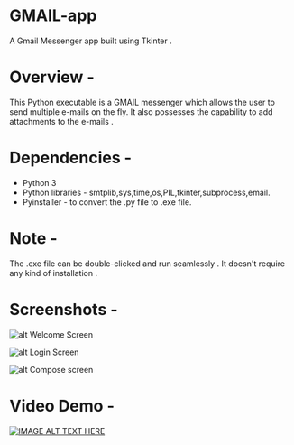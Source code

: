 # GMAIL-app
A Gmail Messenger app built using Tkinter .

# Overview -
This Python executable is a GMAIL messenger which allows the user to send multiple e-mails on the fly.
It also possesses the capability to add attachments to the e-mails .

# Dependencies -
* Python 3
* Python libraries - smtplib,sys,time,os,PIL,tkinter,subprocess,email.
* Pyinstaller - to convert the .py file to .exe file.

# Note -
The .exe file can be double-clicked and run seamlessly . It doesn't require any kind of installation .

# Screenshots -

![alt Welcome Screen](https://cloud.githubusercontent.com/assets/20648536/22864901/ccef1aca-f17f-11e6-9cec-69ff371e08cc.JPG)

![alt Login Screen](https://cloud.githubusercontent.com/assets/20648536/22864906/d2508ea4-f17f-11e6-8d75-2c4fac66cdb7.JPG)

![alt Compose screen](https://cloud.githubusercontent.com/assets/20648536/22864907/d2a3a33c-f17f-11e6-96d4-cfff1a3c36e6.JPG)

# Video Demo -

[![IMAGE ALT TEXT HERE](https://cloud.githubusercontent.com/assets/20648536/22865301/22fdf79a-f187-11e6-9fc4-b71a6176e1f9.JPG)](https://www.youtube.com/watch?v=QRf08EIbRDE&feature=youtu.be)
